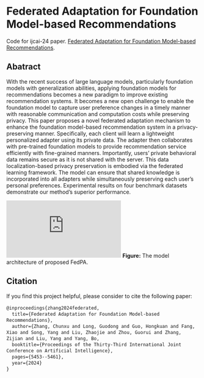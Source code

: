 # Federated Adaptation for Foundation Model-based Recommendations
Code for ijcai-24 paper. [Federated Adaptation for Foundation Model-based Recommendations](https://arxiv.org/pdf/2405.04840).

## Abatract
With the recent success of large language models, particularly foundation models with generalization abilities, applying foundation models for recommendations becomes a new paradigm to improve existing recommendation systems. It becomes a new open challenge to enable the foundation model to capture user preference changes in a timely manner with reasonable communication and computation costs while preserving privacy. This paper proposes a novel federated adaptation mechanism to enhance the foundation model-based recommendation system in a privacy-preserving manner. Specifically, each client will learn a lightweight personalized adapter using its private data. The adapter then collaborates with pre-trained foundation models to provide recommendation service efficiently with fine-grained manners. Importantly, users’ private behavioral data remains secure as it is not shared with the server. This data localization-based privacy preservation is embodied via the federated learning framework. The model can ensure that shared knowledge is incorporated into all adapters while simultaneously preserving each user’s personal preferences. Experimental results on four benchmark datasets demonstrate our method’s superior performance.

![](https://github.com/Zhangcx19/IJCAI-24-FedPA/blob/main/model_framework.pdf)
**Figure:**
The model architecture of proposed FedPA.

## Citation
If you find this project helpful, please consider to cite the following paper:

```
@inproceedings{zhang2024federated,
  title={Federated Adaptation for Foundation Model-based Recommendations},
  author={Zhang, Chunxu and Long, Guodong and Guo, Hongkuan and Fang, Xiao and Song, Yang and Liu, Zhaojie and Zhou, Guorui and Zhang, Zijian and Liu, Yang and Yang, Bo,
  booktitle={Proceedings of the Thirty-Third International Joint Conference on Artificial Intelligence},
  pages={5453--5461},
  year={2024}
}
```
